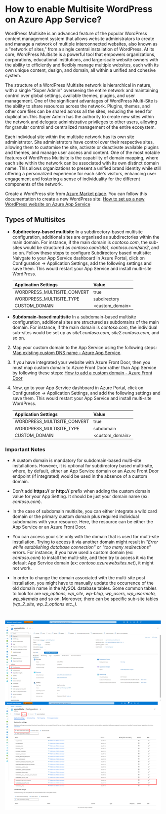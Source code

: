 # How to enable Multisite WordPress on Azure App Service?

WordPress Multisite is an advanced feature of the popular WordPress content management system that allows website administrators to create and manage a network of multiple interconnected websites, also known as a "network of sites," from a single central installation of WordPress. 
At its core, WordPress Multisite is a powerful tool that empowers organizations, corporations, educational institutions, and large-scale website owners with the ability to efficiently and flexibly manage multiple websites, each with its own unique content, design, and domain, all within a unified and cohesive system.

The structure of a WordPress Multisite network is hierarchical in nature, with a single "Super Admin" overseeing the entire network and maintaining control over global settings, available themes, plugins, and user management. One of the significant advantages of WordPress Multi-Site is the ability to share resources across the network. Plugins, themes, and other core files can be shared across all the sites, reducing the need for duplication.This Super Admin has the authority to create new sites within the network and delegate administrative privileges to other users, allowing for granular control and centralized management of the entire ecosystem.

Each individual site within the multisite network has its own site administrator. Site administrators have control over their respective sites, allowing them to customise the site, activate or deactivate available plugins and themes, and manage user access and content. One of the most notable features of WordPress Multisite is the capability of domain mapping, where each site within the network can be associated with its own distinct domain name. This allows organizations to present a unified brand identity while still offering a personalized experience for each site's visitors, enhancing user engagement and fostering a sense of individuality for the different components of the network.

Create a WordPress site from [Azure Market place](https://ms.portal.azure.com/#create/WordPress.WordPress). You can follow this documentation to create a new WordPress site: [How to set up a new WordPress website on Azure App Service](https://techcommunity.microsoft.com/t5/apps-on-azure-blog/how-to-set-up-a-new-wordpress-website-on-azure-app-service/ba-p/3729150)

## Types of Multisites
* **Subdirectory-based multisite**
In a subdirectory-based multisite configuration, additional sites are organised as subdirectories within the main domain. For instance, if the main domain is _contoso.com_, the sub-sites would be structured as _contoso.com/site1_, _contoso.com/site2_, and so on.
Follow these steps to configure Subdirectory based multisite: 
Naivgate to your App Service dashboard in Azure Portal, click on Configuration -> Application Settings, add the following settings and save them. This would restart your App Service and install multi-site WordPress.

   |Application Settings | Value |
   |---------------------|-------|
   | WORDPRESS_MULTISITE_CONVERT | true     |
   | WORDPRESS_MULTISITE_TYPE | subdirectory |
   | CUSTOM_DOMAIN | <custom_domain>   |

* **Subdomain-based multisite**
In a subdomain-based multisite configuration, additional sites are structured as subdomains of the main domain. For instance, if the main domain is _contoso.com_, the individual sub-sites would be set up as _site1.contoso.com_, _site2.contoso.com_, and so on. 

2. Map your custom domain to the App Service using the following steps: [Map existing custom DNS name - Azure App Service](https://learn.microsoft.com/en-us/azure/app-service/app-service-web-tutorial-custom-domain?tabs=root%2Cazurecli).
  
4. If you have integrated your website with Azure Front Door, then you must map custom domain to Azure Front Door rather than App Service by following these steps: [How to add a custom domain - Azure Front Door](https://learn.microsoft.com/en-us/azure/frontdoor/standard-premium/how-to-add-custom-domain)

5. Now, go to your App Service dashboard in Azure Portal, click on Configuration -> Application Settings, and add the following settings and save them. This would restart your App Service and install multi-site WordPress.

   |Application Settings | Value |
   |---------------------|-------|
   | WORDPRESS_MULTISITE_CONVERT | true     |
   | WORDPRESS_MULTISITE_TYPE | subdomain   |
   | CUSTOM_DOMAIN | <custom_domain>   |


### Important Notes
* A custom domain is mandatory for subdomain-based multi-site installations. However, it is optional for subdirectory based multi-site, where, by default, either an App Service domain or an Azure Front Door endpoint (if integrated) would be used in the absence of a custom domain.

* Don't add **https://** or **http://** prefix when adding the custom domain value for your App Setting. It should be just your domain name (ex: _contoso.com_).

* In the case of subdomain multisite, you can either integrate a wild card domain or the primary custom domain plus required individual subdomains with your resource. Here, the resource can be either the App Service or an Azure Front Door.

* You can access your site only with the domain that is used for multi-site installation. Trying to access it via another domain might result in _"Error while establishing database connection"_ or _"too many redirections"_ errors. For instance, if you have used a custom domain (ex: _contoso.com_) to install the multi-site, and then try to access it via the default App Service domain (ex: _contoso.azurewebsites.net_), it might not work.

* In order to change the domain associated with the multi-site post installation, you might have to manually update the occurrence of the old domain name in the MySQL database tables. Some common tables to look for are *wp_options, wp_site, wp-blog, wp_users, wp_usermeta, wp_sitemeta* and so on. Moreover, there can be specific sub-site tables *(wp_2_site, wp_2_options etc.,)*.

<br>

![Configuration Section](./media/app_service_configuration_section.png)
![App Setting Section](./media/app_service_multisite_app_setting_section.png)

